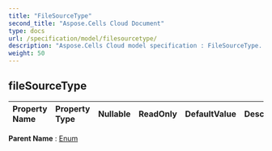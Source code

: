 ```yaml
---
title: "FileSourceType"
second_title: "Aspose.Cells Cloud Document"
type: docs
url: /specification/model/filesourcetype/
description: "Aspose.Cells Cloud model specification : FileSourceType. Effortlessly handle Excel and other spreadsheet documents with features like opening, generating, editing, splitting, merging, comparing, and converting."
weight: 50
---
```


## **fileSourceType**

 

| Property Name | Property Type | Nullable |  ReadOnly | DefaultValue | Description | 
| :- | :- | :- |:- |  :- | :- |

**Parent Name** : [Enum](enum)

